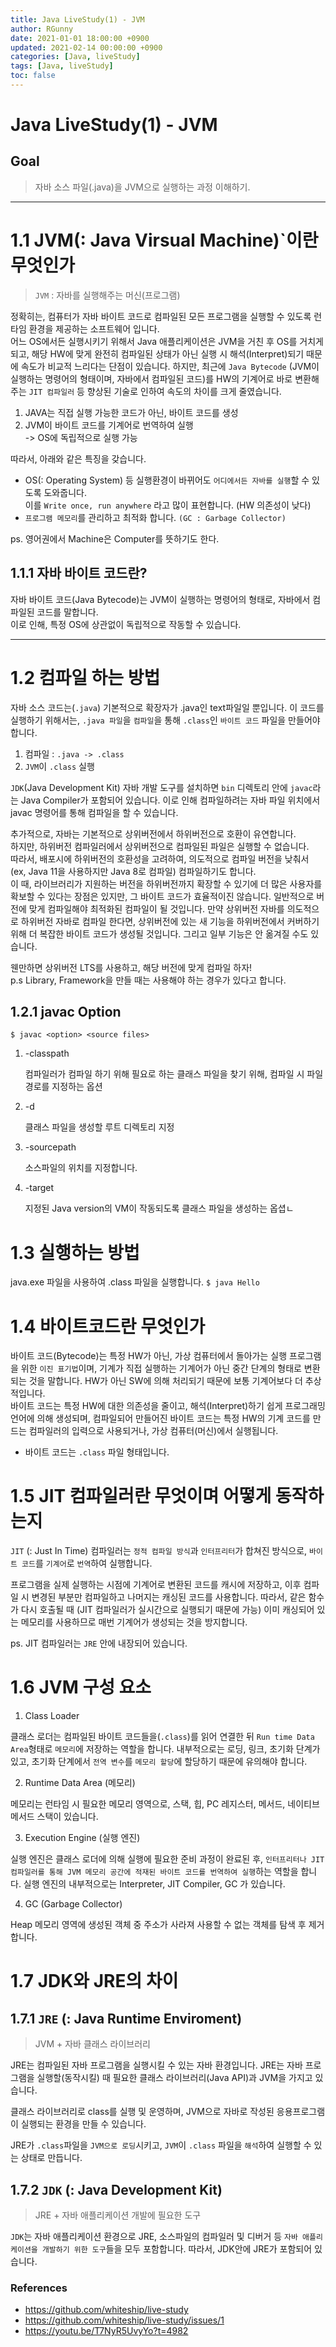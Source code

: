 ```yaml
---
title: Java LiveStudy(1) - JVM
author: RGunny
date: 2021-01-01 18:00:00 +0900
updated: 2021-02-14 00:00:00 +0900
categories: [Java, liveStudy]
tags: [Java, liveStudy]
toc: false
---
```


# Java LiveStudy(1) - JVM

## Goal

> 자바 소스 파일(.java)을 JVM으로 실행하는 과정 이해하기.

---

# 1.1 JVM(: Java Virsual Machine)`이란 무엇인가

> `JVM` : 자바를 실행해주는 머신(프로그램)

정확히는, 컴퓨터가 자바 바이트 코드로 컴파일된 모든 프로그램을 실행할 수 있도록 런타임 환경을 제공하는 소프트웨어 입니다.  
 어느 OS에서든 실행시키기 위해서 Java 애플리케이션은 JVM을 거친 후 OS를 거치게 되고, 해당 HW에 맞게 완전히 컴파일된 상태가 아닌 실행 시 해석(Interpret)되기 때문에 속도가 비교적 느리다는 단점이 있습니다. 하지만, 최근에 `Java Bytecode` (JVM이 실행하는 명령어의 형태이며, 자바에서 컴파일된 코드)를 HW의 기계어로 바로 변환해주는 `JIT 컴파일러` 등 향상된 기술로 인하여 속도의 차이를 크게 줄였습니다.

1. JAVA는 직접 실행 가능한 코드가 아닌, 바이트 코드를 생성
2. JVM이 바이트 코드를 기계어로 번역하여 실행  
   -> OS에 독립적으로 실행 가능

따라서, 아래와 같은 특징을 갖습니다.

- OS(: Operating System) 등 실행환경이 바뀌어도 `어디에서든 자바를 실행`할 수 있도록 도와줍니다.  
   이를 `Write once, run anywhere` 라고 많이 표현합니다. (HW 의존성이 낮다)
- `프로그램 메모리`를 관리하고 최적화 합니다. `(GC : Garbage Collector)`

ps. 영어권에서 Machine은 Computer를 뜻하기도 한다.

## 1.1.1 자바 바이트 코드란?

자바 바이트 코드(Java Bytecode)는 JVM이 실행하는 명령어의 형태로, 자바에서 컴파일된 코드를 말합니다.  
이로 인해, 특정 OS에 상관없이 독립적으로 작동할 수 있습니다.

---

# 1.2 컴파일 하는 방법

자바 소스 코드는(`.java`) 기본적으로 확장자가 .java인 text파일일 뿐입니다. 이 코드를 실행하기 위해서는, `.java 파일`을 `컴파일`을 통해 `.class`인 `바이트 코드` 파일을 만들어야 합니다.

1. 컴파일 : `.java -> .class`
2. `JVM`이 `.class` 실행

`JDK`(Java Development Kit) 자바 개발 도구를 설치하면 `bin` 디렉토리 안에 `javac`라는 Java Compiler가 포함되어 있습니다. 이로 인해 컴파일하려는 자바 파일 위치에서 javac 명령어를 통해 컴파일을 할 수 있습니다.

추가적으로, 자바는 기본적으로 상위버전에서 하위버전으로 호환이 유연합니다.  
하지만, 하위버전 컴파일러에서 상위버전으로 컴파일된 파일은 실행할 수 없습니다.  
따라서, 배포시에 하위버전의 호환성을 고려하여, 의도적으로 컴파일 버전을 낮춰서 (ex, Java 11을 사용하지만 Java 8로 컴파일) 컴파일하기도 합니다.  
이 때, 라이브러리가 지원하는 버전을 하위버전까지 확장할 수 있기에 더 많은 사용자를 확보할 수 있다는 장점은 있지만, 그 바이트 코드가 효율적이진 않습니다. 일반적으로 버전에 맞게 컴파일해야 최적화된 컴파일이 될 것입니다. 만약 상위버전 자바를 의도적으로 하위버전 자바로 컴파일 한다면, 상위버전에 있는 새 기능을 하위버전에서 커버하기 위해 더 복잡한 바이트 코드가 생성될 것입니다. 그리고 일부 기능은 안 옮겨질 수도 있습니다.

웬만하면 상위버전 LTS를 사용하고, 해당 버전에 맞게 컴파일 하자!  
p.s Library, Framework을 만들 때는 사용해야 하는 경우가 있다고 합니다.

## 1.2.1 javac Option

`$ javac <option> <source files>`

1. -classpath

   컴파일러가 컴파일 하기 위해 필요로 하는 클래스 파일을 찾기 위해, 컴파일 시 파일 경로를 지정하는 옵션

2. -d

   클래스 파일을 생성할 루트 디렉토리 지정

3. -sourcepath

   소스파일의 위치를 지정합니다.

4. -target

   지정된 Java version의 VM이 작동되도록 클래스 파일을 생성하는 옵셥ㄴ

# 1.3 실행하는 방법

java.exe 파일을 사용하여 .class 파일을 실행합니다.
`$ java Hello`

# 1.4 바이트코드란 무엇인가

바이트 코드(Bytecode)는 특정 HW가 아닌, 가상 컴퓨터에서 돌아가는 실행 프로그램을 위한 `이진 표기법`이며, 기계가 직접 실행하는 기계어가 아닌 중간 단계의 형태로 변환되는 것을 말합니다. HW가 아닌 SW에 의해 처리되기 때문에 보통 기계어보다 더 추상적입니다.  
 바이트 코드는 특정 HW에 대한 의존성을 줄이고, 해석(Interpret)하기 쉽게 프로그래밍 언어에 의해 생성되며, 컴파일되어 만들어진 바이트 코드는 특정 HW의 기계 코드를 만드는 컴파일러의 입력으로 사용되거나, 가상 컴퓨터(머신)에서 실행됩니다.

- 바이트 코드는 `.class` 파일 형태입니다.

# 1.5 JIT 컴파일러란 무엇이며 어떻게 동작하는지

`JIT` (: Just In Time) 컴파일러는 `정적 컴파일 방식`과 `인터프리터`가 합쳐진 방식으로, `바이트 코드`를 `기계어`로 `번역`하여 실행합니다.

프로그램을 실제 실행하는 시점에 기계어로 변환된 코드를 캐시에 저장하고, 이후 컴파일 시 변경된 부분만 컴파일하고 나머지는 캐싱된 코드를 사용합니다. 따라서, 같은 함수가 다시 호출될 때 (JIT 컴파일러가 실시간으로 실행되기 때문에 가능) 이미 캐싱되어 있는 메모리를 사용하므로 매번 기계어가 생성되는 것을 방지합니다.

ps. JIT 컴파일러는 `JRE` 안에 내장되어 있습니다.

# 1.6 JVM 구성 요소

1. Class Loader

클래스 로더는 컴파일된 바이트 코드들을(`.class`)를 읽어 연결한 뒤 `Run time Data Area`형태로 `메모리`에 저장하는 역할을 합니다. 내부적으로는 로딩, 링크, 초기화 단계가 있고, 초기화 단계에서 `전역 변수`를 `메모리 할당`에 할당하기 때문에 유의해야 합니다.

2. Runtime Data Area (메모리)

메모리는 런타임 시 필요한 메모리 영역으로, 스택, 힙, PC 레지스터, 메서드, 네이티브 메서드 스택이 있습니다.

3. Execution Engine (실행 엔진)

실행 엔진은 클래스 로더에 의해 실행에 필요한 준비 과정이 완료된 후, `인터프리터나 JIT 컴파일러를 통해 JVM 메모리 공간에 적재된 바이트 코드를 번역하여 실행`하는 역할을 합니다. 실행 엔진의 내부적으로는 Interpreter, JIT Compiler, GC 가 있습니다.

4. GC (Garbage Collector)

Heap 메모리 영역에 생성된 객체 중 주소가 사라져 사용할 수 없는 객체를 탐색 후 제거합니다.

# 1.7 JDK와 JRE의 차이

## 1.7.1 `JRE` (: Java Runtime Enviroment)

> JVM + 자바 클래스 라이브러리

JRE는 컴파일된 자바 프로그램을 실행시킬 수 있는 자바 환경입니다. JRE는 자바 프로그램을 실행할(동작시킬) 때 필요한 클래스 라이브러리(Java API)과 JVM을 가지고 있습니다.

클래스 라이브러리로 class를 실행 및 운영하며, JVM으로 자바로 작성된 응용프로그램이 실행되는 환경을 만들 수 있습니다.

JRE가 `.class`파일을 `JVM으로 로딩`시키고, `JVM`이 `.class` 파일을 `해석`하여 실행할 수 있는 상태로 만듭니다.

## 1.7.2 `JDK` (: Java Development Kit)

> JRE + 자바 애플리케이션 개발에 필요한 도구

`JDK`는 자바 애플리케이션 환경으로 JRE, 소스파일의 컴파일러 및 디버거 등 `자바 애플리케이션을 개발하기 위한 도구`들을 모두 포함합니다. 따라서, JDK안에 JRE가 포함되어 있습니다.

### References

- https://github.com/whiteship/live-study
- https://github.com/whiteship/live-study/issues/1
- https://youtu.be/T7NyR5UvyYo?t=4982
